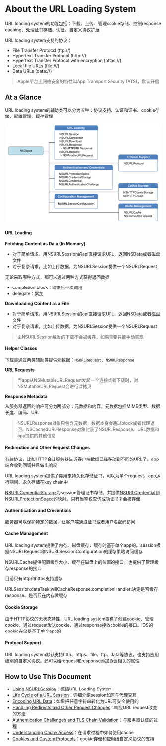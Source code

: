 # About the URL Loading System

URL loading system的功能包括：下载、上传、管理cookie存储、控制response caching、处理证书存储、认证、自定义协议扩展

URL loading system支持的协议：

* File Transfer Protocol \(ftp://\)
* Hypertext Transfer Protocol \(http://\)
* Hypertext Transfer Protocol with encryption \(https://\)
* Local file URLs \(file:///\)
* Data URLs \(data://\)

> Apple平台上网络安全的特性叫App Transport Security \(ATS\)，默认开启

## At a Glance

URL loading system的辅助类可以分为五种：协议支持、认证和证书、cookie存储、配置管理、缓存管理

![](/assets/import.png)

#### URL Loading

**Fetching Content as Data \(In Memory\)**

* 对于简单请求，用NSURLSession的api直接请求URL，返回NSData或者磁盘文件
* 对于复杂请求，比如上传数据，为NSURLSession提供一个NSURLRequest

无论采取哪种方式，都可以通过两种方式获得返回数据

* completion block：结束后一次调用
* delegate：累加

**Downloading Content as a File**

* 对于简单请求，用NSURLSession的api直接请求URL，返回NSData或者磁盘文件
* 对于复杂请求，比如上传数据，为NSURLSession提供一个NSURLRequest

> 由NSURLSession触发的下载不会被缓存，如果需要只能手动实现

#### Helper Classes

下载类通过两类辅助类提供元数据：`NSURLRequest`、`NSURLResponse`

**URL Requests**

> 当app从NSMutableURLRequest发起一个连接或者下载时，对NSMutableURLRequest会进行深拷贝

**Response Metadata**

从服务器返回的响应可分为两部分：元数据和内容。元数据包括MIME类型、数据长度、编码、URL

> NSURLResponse对象只包含元数据，数据本身会通过block或者代理返回。NSCachedURLResponse对象封装了NSURLResponse、URL数据和app提供的其他信息

#### Redirection and Other Request Changes

有些协议，比如HTTP会让服务器告诉客户端数据已经移动到不同的URL了。app端会收到回调并且做出响应

URL loading system提供了类用来持久化存储证书，可以为单个request、app运行期间、永久存储在key chain中

[NSURLCredentialStorage](https://developer.apple.com/documentation/foundation/nsurlcredentialstorage)为session管理证书存储，并提供[NSURLCredential](https://developer.apple.com/documentation/foundation/urlcredential)到[NSURLProtectionSpace](https://developer.apple.com/documentation/foundation/nsurlprotectionspace)的映射。只有当鉴权查询成功证书才会被存储

#### Authentication and Credentials

服务器可以保护特定的数据，让客户端通过证书或者用户名密码访问

#### Cache Management

URL loading system提供了内存、磁盘缓存，缓存时基于单个app的。session根据NSURLRequest和NSURLSessionConfiguration的缓存策略访问缓存

NSURLCache提供配置缓存大小、缓存在磁盘上的位置的接口。也提供了管理缓存response的接口

目前只有http和https支持缓存

URLSession:dataTask:willCacheResponse:completionHandler:决定是否缓存response、是否只在内存做缓存

#### Cookie Storage

由于HTTP协议的无状态特性，URL loading system提供了创建cookie、管理cookie、通过request发送cookie、通过response接收cookie的接口。iOS的cookie存储是基于单个app的

#### Protocol Support

URL loading system默认支持http、https、file、ftp、data等协议，也支持应用级别的自定义协议。还可以给request和response添加协议相关的属性

## How to Use This Document

* [Using NSURLSession](/using-nsurlsession.md)：概括URL Loading System
* [Life Cycle of a URL Session](/life-cycle-of-a-url-session.md)：详细介绍session如何与代理交互
* [Encoding URL Data](/encoding-and-decoding-url-data.md)：如果把任意字符串转化为URL可安全使用的
* [Handling Redirects and Other Request Changes](/handling-redirects-and-other-request-changes.md)：响应URL request改变的方法
* [Authentication Challenges and TLS Chain Validation](/authentication-challenges-and-tls-chain-validation.md)：与服务器认证的过程
* [Understanding Cache Access](/understanding-cache-access.md)：在请求过程中如何使用cache
* [Cookies and Custom Protocols](/cookies-and-custom-protocols.md)：cookie存储和应用级自定义协议的支持



